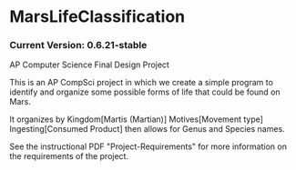 # MarsLifeClassification

### Current Version: 0.6.21-stable

AP Computer Science Final Design Project

This is an AP CompSci project in which we create a simple program to identify and organize some possible forms of life that could be found on Mars.

It organizes by Kingdom[Martis (Martian)] Motives[Movement type] Ingesting[Consumed Product] then allows for Genus and Species names.

See the instructional PDF "Project-Requirements" for more information on the requirements of the project.

